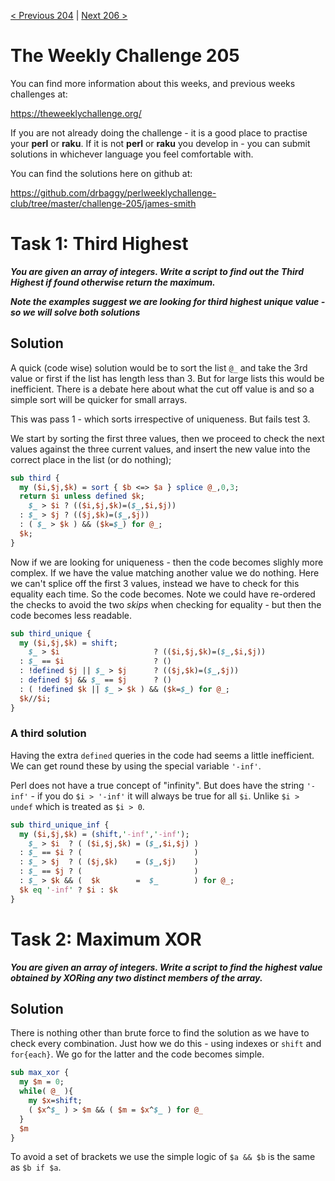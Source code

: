 [< Previous 204](https://github.com/drbaggy/perlweeklychallenge-club/tree/master/challenge-204/james-smith) |
[Next 206 >](https://github.com/drbaggy/perlweeklychallenge-club/tree/master/challenge-206/james-smith)

# The Weekly Challenge 205

You can find more information about this weeks, and previous weeks challenges at:

  https://theweeklychallenge.org/

If you are not already doing the challenge - it is a good place to practise your
**perl** or **raku**. If it is not **perl** or **raku** you develop in - you can
submit solutions in whichever language you feel comfortable with.

You can find the solutions here on github at:

https://github.com/drbaggy/perlweeklychallenge-club/tree/master/challenge-205/james-smith

# Task 1: Third Highest

***You are given an array of integers. Write a script to find out the Third Highest if found otherwise return the maximum.***

***Note the examples suggest we are looking for third highest unique value - so we will solve both solutions***

## Solution

A quick (code wise) solution would be to sort the list `@_` and take the 3rd value or first if the list has length less than 3. But for large lists this would be inefficient. There is a debate here about what the cut off value is and so a simple sort will be quicker for small arrays.

This was pass 1 - which sorts irrespective of uniqueness. But fails test 3.

We start by sorting the first three values, then we proceed to check the next values against the three current values, and insert the new value into the correct place in the list (or do nothing);

```perl
sub third {
  my ($i,$j,$k) = sort { $b <=> $a } splice @_,0,3;
  return $i unless defined $k;
    $_ > $i ? (($i,$j,$k)=($_,$i,$j))
  : $_ > $j ? (($j,$k)=($_,$j))
  : ( $_ > $k ) && ($k=$_) for @_;
  $k;
}
```

Now if we are looking for uniqueness - then the code becomes slighly more complex. If we have the value matching another value we do nothing. Here we can't splice off the first 3 values, instead we have to check for this equality each time. So the code becomes.
Note we could have re-ordered the checks to avoid the two *skips* when checking for equality - but then the code becomes less readable.

```perl
sub third_unique {
  my ($i,$j,$k) = shift;
    $_ > $i                     ? (($i,$j,$k)=($_,$i,$j))
  : $_ == $i                    ? ()
  : !defined $j || $_ > $j      ? (($j,$k)=($_,$j))
  : defined $j && $_ == $j      ? ()
  : ( !defined $k || $_ > $k ) && ($k=$_) for @_;
  $k//$i;
}
```

### A third solution

Having the extra `defined` queries in the code had seems a little inefficient. We can get round these by using the special variable `'-inf'`.

Perl does not have a true concept of "infinity". But does have the string `'-inf'` - if you do `$i > '-inf'` it will always be true for all `$i`. Unlike `$i > undef` which is treated as `$i > 0`.

```perl
sub third_unique_inf {
  my ($i,$j,$k) = (shift,'-inf','-inf');
    $_ > $i  ? ( ($i,$j,$k) = ($_,$i,$j) )
  : $_ == $i ? (                         )
  : $_ > $j  ? ( ($j,$k)    = ($_,$j)    )
  : $_ == $j ? (                         )
  : $_ > $k && (  $k        =  $_        ) for @_;
  $k eq '-inf' ? $i : $k
}
```
# Task 2: Maximum XOR

***You are given an array of integers. Write a script to find the highest value obtained by XORing any two distinct members of the array.***

## Solution

There is nothing other than brute force to find the solution as we have to check every combination. Just how we do this - using indexes or `shift` and `for{each}`. We go for the latter and the code becomes simple.

```perl
sub max_xor {
  my $m = 0;
  while( @_ ){
    my $x=shift;
    ( $x^$_ ) > $m && ( $m = $x^$_ ) for @_
  }
  $m
}
```
To avoid a set of brackets we use the simple logic of `$a && $b` is the same as `$b if $a`.
